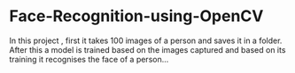 # Face-Recognition-using-OpenCV
In this project , first it takes 100 images of a person and saves it in a folder. After this a model is trained based on the images captured and based on its training it recognises the face of a person...
